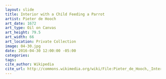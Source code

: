 ```yaml
---
layout: slide
title: Interior with a Child Feeding a Parrot
artist: Pieter de Hooch
art_date: 1672
art_type: Oil on Canvas
art_height: 79.5
art_width: 66
art_location: Private Collection
image: 04-30.jpg
date: 2016-04-30 12:00:00 -05:00
categories:
tags:
cite_author: Wikipedia
cite_url: http://commons.wikimedia.org/wiki/File:Pieter_de_Hooch,_Interior_with_a_Child_Feeding_a_Parrot.jpg
---
```

